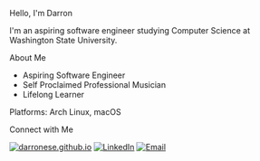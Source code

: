 Hello, I'm Darron

I'm an aspiring software engineer studying Computer Science at Washington State University.

About Me

- Aspiring Software Engineer
- Self Proclaimed Professional Musician
- Lifelong Learner

Platforms: Arch Linux, macOS

Connect with Me

[![darronese.github.io](https://img.shields.io/badge/Website-Visit-blue?style=for-the-badge&logo=github)](https://darronese.github.io)
[![LinkedIn](https://img.shields.io/badge/LinkedIn-Profile-blue?style=for-the-badge&logo=linkedin)](https://www.linkedin.com/in/darronese/)
[![Email](https://img.shields.io/badge/Email-Reveal-green?style=for-the-badge&logo=gmail)](mailto:darronese@outlook.com)

